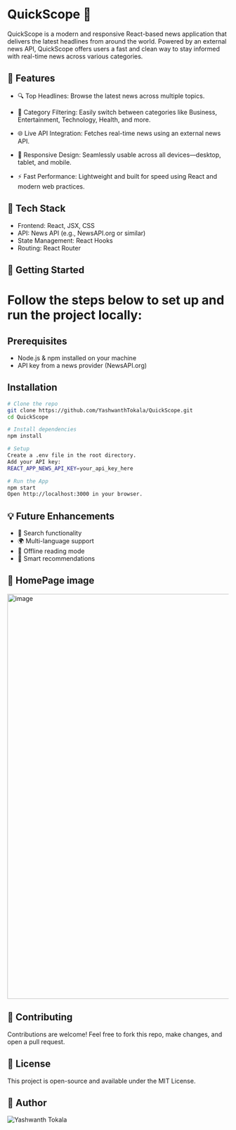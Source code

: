 # QuickScope 📰

QuickScope is a modern and responsive React-based news application that delivers the latest headlines from around the world. Powered by an external news API, QuickScope offers users a fast and clean way to stay informed with real-time news across various categories.

## 🌟 Features
- 🔍 Top Headlines: Browse the latest news across multiple topics.

- 📰 Category Filtering: Easily switch between categories like Business, Entertainment, Technology, Health, and more.

- 🌐 Live API Integration: Fetches real-time news using an external news API.

- 📱 Responsive Design: Seamlessly usable across all devices—desktop, tablet, and mobile.

- ⚡ Fast Performance: Lightweight and built for speed using React and modern web practices.

## 🔧 Tech Stack
- Frontend: React, JSX, CSS
- API: News API (e.g., NewsAPI.org or similar)
- State Management: React Hooks
- Routing: React Router

## 🚀 Getting Started
# Follow the steps below to set up and run the project locally:
## Prerequisites
- Node.js & npm installed on your machine
- API key from a news provider (NewsAPI.org)
## Installation
```bash
# Clone the repo
git clone https://github.com/YashwanthTokala/QuickScope.git
cd QuickScope

# Install dependencies
npm install

# Setup
Create a .env file in the root directory.
Add your API key:
REACT_APP_NEWS_API_KEY=your_api_key_here

# Run the App
npm start
Open http://localhost:3000 in your browser.
```
## 💡 Future Enhancements

- 🔎 Search functionality
- 🌍 Multi-language support
- 💾 Offline reading mode
- 🧠 Smart recommendations

## 📸 HomePage image
<img width="921" alt="image" src="https://github.com/user-attachments/assets/abdd8fbd-6d52-4874-8118-3b575e913189" />

## 🤝 Contributing
Contributions are welcome! Feel free to fork this repo, make changes, and open a pull request.

## 📄 License
This project is open-source and available under the MIT License.

## 👤 Author
![Yashwanth Tokala](https://github.com/YashwanthTokala)
